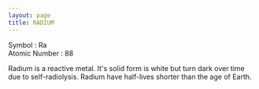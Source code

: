 ```yaml
---
layout: page
title: RADIUM
---
```


Symbol : Ra  
Atomic Number : 88

Radium is a reactive metal. It's solid form is white but turn dark over time due to self-radiolysis. Radium have half-lives shorter than the age of Earth.